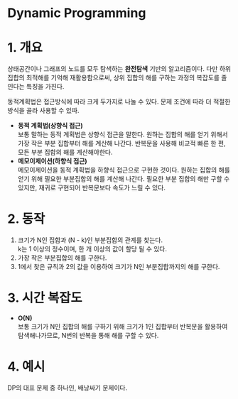 # Dynamic Programming

# 1. 개요

상태공간이나 그래프의 노드를 모두 탐색하는 **완전탐색** 기반의 알고리즘이다.
다만 하위 집합의 최적해를 기억해 재활용함으로써, 상위 집합의 해를 구하는 과정의 복잡도를 줄인다는 특징을 가진다.

동적계획법은 접근방식에 따라 크게 두가지로 나눌 수 있다. 문제 조건에 따라 더 적절한 방식을 골라 사용할 수 있따.

- **동적 계획법(상향식 접근)**  
  보통 말하는 동적 계획법은 상향식 접근을 말한다. 원하는 집합의 해를 얻기 위해서 가장 작은 부분 집합부터 해를 계산해 나간다.
  반복문을 사용해 비교적 빠른 한 편, 모든 부분 집합의 해를 계산해야한다.
- **메모이제이션(하향식 접근)**  
  메모이제이션을 동적 계획법을 하향식 접근으로 구현한 것이다. 원하는 집합의 해를 얻기 위해 필요한 부분집합의 해를 계산해 나간다.
  필요한 부분 집합의 해만 구할 수 있지만, 재귀로 구현되어 반복문보다 속도가 느릴 수 있다.

# 2. 동작

1. 크기가 N인 집합과 (N - k)인 부분집합의 관계를 찾는다.  
   k는 1 이상의 정수이며, 한 개 이상의 값이 할당 될 수 있다.
2. 가장 작은 부분집합의 해를 구한다.
3. 1에서 찾은 규칙과 2의 값을 이용하여 크기가 N인 부분집합까지의 해를 구한다.

# 3. 시간 복잡도

- **O(N)**  
   보통 크기가 N인 집합의 해를 구하기 위해 크기가 1인 집합부터 반복문을 활용하여 탐색해나가므로, N번의 반복을 통해 해를 구할 수 있다.

# 4. 예시

DP의 대표 문제 중 하나인, 배낭싸기 문제이다.

